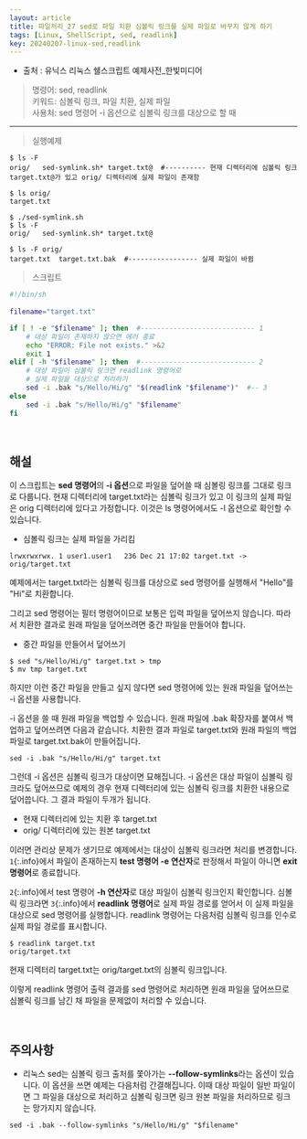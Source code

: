 ```yaml
---
layout: article
title: 파일처리_27 sed로 파일 치환 심볼릭 링크를 실제 파일로 바꾸지 않게 하기
tags: [Linux, ShellScript, sed, readlink]
key: 20240207-linux-sed,readlink
---
```


- 출처 : 유닉스 리눅스 쉘스크립트 예제사전_한빛미디어

> 명령어: sed, readlink  
> 키워드: 심볼릭 링크, 파일 치환, 실제 파일   
> 사용처: sed 명령어 -i 옵션으로 심볼릭 링크를 대상으로 할 때


--- 

> 실행예제

```
$ ls -F
orig/	sed-symlink.sh*	target.txt@  #---------- 현재 디렉터리에 심볼릭 링크 target.txt@가 있고 orig/ 디렉터리에 실제 파일이 존재함

$ ls orig/
target.txt

$ ./sed-symlink.sh
$ ls -F
orig/	sed-symlink.sh*	target.txt@

$ ls -F orig/
target.txt	target.txt.bak  #----------------- 실제 파일이 바뀜
```

> 스크립트

```bash
#!/bin/sh
 
filename="target.txt"

if [ ! -e "$filename" ]; then  #---------------------------- 1
    # 대상 파일이 존재하지 않으면 에러 종료
    echo "ERROR: File not exists." >&2
    exit 1
elif [ -h "$filename" ]; then  #---------------------------- 2
    # 대상 파일이 심볼릭 링크면 readlink 명령어로 
    # 실제 파일을 대상으로 처리하기
    sed -i .bak "s/Hello/Hi/g" "$(readlink "$filename")"  #-- 3
else
    sed -i .bak "s/Hello/Hi/g" "$filename"
fi
```

&nbsp;
&nbsp;

## **해설**

이 스크립트는 **sed 명령어**의 **-i 옵션**으로 파일을 덮어쓸 때 심볼링 링크를 그대로 링크로 다룹니다. 현재 디렉터리에 target.txt라는 심볼릭 링크가 있고 이 링크의 실제 파일은 orig 디렉터리에 있다고 가정합니다. 이것은 ls 명령어에서도 -l 옵션으로 확인할 수 있습니다.

- 심볼릭 링크는 실제 파일을 가리킴
```
lrwxrwxrwx.	1 user1.user1	236	Dec 21 17:02 target.txt -> orig/target.txt
```

예제에서는 target.txt라는 심볼릭 링크를 대상으로 sed 명령어를 실행해서 "Hello"를 "Hi"로 치환합니다.

그리고 sed 명령어는 필터 명령어이므로 보통은 입력 파일을 덮어쓰지 않습니다. 따라서 치환한 결과로 원래 파일을 덮어쓰려면 중간 파일을 만들어야 합니다.

- 중간 파일을 만들어서 덮어쓰기
```
$ sed "s/Hello/Hi/g" target.txt > tmp
$ mv tmp target.txt
```

하지만 이런 중간 파일을 만들고 싶지 않다면 sed 명령어에 있는 원래 파일을 덮어쓰는 -i 옵션을 사용합니다.

-i 옵션을 쓸 때 원래 파일을 백업할 수 있습니다. 원래 파일에 .bak 확장자를 붙여서 백업하고 덮어쓰려면 다음과 같습니다. 치환한 결과 파일로 target.txt와 원래 파일의 백업 파일로 target.txt.bak이 만들어집니다.

```
sed -i .bak "s/Hello/Hi/g" target.txt
```

그런데 -i 옵션은 심볼릭 링크가 대상이면 묘해집니다. -i 옵션은 대상 파일이 심볼릭 링크라도 덮어쓰므로 예제의 경우 현재 디렉터리에 있는 심볼릭 링크를 치환한 내용으로 덮어씁니다. 그 결과 파일이 두개가 됩니다.

- 현재 디렉터리에 있는 치환 후 target.txt
- orig/ 디렉터리에 있는 원본 target.txt

이러면 관리상 문제가 생기므로 예제에서는 대상이 심볼릭 링크라면 처리를 변경합니다.  
`1`{:.info}에서 파일이 존재하는지 **test 명령어 -e 연산자**로 판정해서 파일이 아니면 **exit 명령어**로 종료합니다.

`2`{:.info}에서 test 명령어 **-h 연산자**로 대상 파일이 심볼릭 링크인지 확인합니다. 심볼릭 링크라면 `3`{:.info}에서 **readlink 명령어**로 실제 파일 경로를 얻어서 이 실제 파일을 대상으로 sed 명령어를 실행합니다. readlink 명령어는 다음처럼 심볼릭 링크를 인수로 실제 파일 경로를 표시합니다.

```
$ readlink target.txt
orig/target.txt
```

현재 디렉터리 target.txt는 orig/target.txt의 심볼릭 링크입니다.

이렇게 readlink 명령어 출력 결과를 sed 명령어로 처리하면 원래 파일을 덮어쓰므로 심볼릭 링크를 남긴 채 파일을 문제없이 처리할 수 있습니다.

&nbsp;
&nbsp;

## **주의사항**

- 리눅스 sed는 심볼릭 링크 출처를 쫓아가는 **--follow-symlinks**라는 옵션이 있습니다. 이 옵션을 쓰면 예제는 다음처럼 간결해집니다. 이때 대상 파일이 일반 파일이면 그 파일을 대상으로 처리하고 심볼릭 링크면 링크 원본 파일을 처리하므로 링크는 망가지지 않습니다.
```
sed -i .bak --follow-symlinks "s/Hello/Hi/g" "$filename"
```
